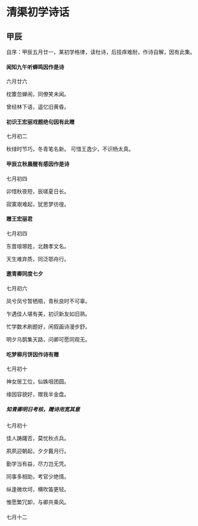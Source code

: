# 清渠初学诗话

## 甲辰

自序：甲辰五月廿一，某初学格律，读杜诗，后技痒难耐，作诗自解，因有此集。

#### 闻知九午听蝉鸣因作是诗

六月廿六

枕簟忽蝉闹，同僚笑未闻。

曾经林下语，遥忆旧黄昏。

#### 初识王宏丽戏题绝句因有此赠

七月初二

秋绿时节巧，冬青笔名新。
可惜王逸少，不识杨太真。

#### 甲辰立秋晨醒有感因作是诗

七月初四

卯惜秋夜短，辰嗟夏日长。

寂寞艰难起，犹思梦彷徨。

#### 赠王宏丽君

七月初四

东晋琅琊姓，北魏孝文名。

天生难弃质，同泛鄂舟行。

#### 邀青卿同度七夕

七月初六

凤兮凤兮暂栖梧，青秋良时不可辜。

乍遇佳人堪有美，初识新友如旧熟。

忙学数术刷题好，闲叙画诗漫步舒。

明夕乌鹊集天路，问卿可愿同观无。

#### 吃梦柳月饼因作诗有赠

七月初十

神女居工位，仙姝咀团圆。

缘因容貌好，赠我半金盘。

##### 知青卿明日考核，赠诗用宽其意

七月初十

佳人踌躇否，莫忧秋点兵。

夙夙迎朝起，夕夕戴月行。

勤学当有益，尽力岂无凭。

同事多相助，考官少绝情。

纵逢微坎坷，横吹笛更轻。

惟愿繁冗卸，与卿共乘风。

####

七月十二